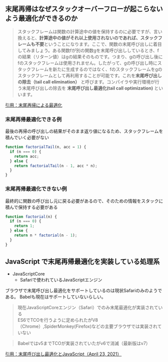 ## 末尾再帰はなぜスタックオーバーフローが起こらないよう最適化ができるのか

> スタックフレームは関数の計算途中の値を保持するのに必要ですが、言い換えると、**計算途中の値がそれ以上使用されないのであれば、スタックフレームも不要**ということになります。ここで、関数の末尾呼び出しに着目してみましょう。ある関数fが別の関数gを末尾呼び出ししているとき、fの結果（リターン値）はgの結果そのものです。つまり、gの呼び出し後にfのスタックフレームは使用されません。したがって、gの呼び出し時にスタックフレームを新たに生成するのではなく、fのスタックフレームをgのスタックフレームとして再利用することが可能です。これを**末尾呼び出しの除去（tail call elimination）** と呼びます。コンパイラや実行環境が行う末尾呼び出しの除去を **末尾呼び出し最適化(tail call optimization)** といいます。

[引用：末尾再帰による最適化](https://qiita.com/pebblip/items/cf8d3230969b2f6b3132)

### 末尾再帰最適化できる例

最後の再帰の呼び出しの結果がそのまま返り値になるため、スタックフレームを積んでいく必要がない

```javascript
function factorialTail(n, acc = 1) {
  if (n === 0) {
    return acc;
  } else {
    return factorialTail(n - 1, acc * n);
  }
}
```

### 末尾再帰最適化できない例

最終的に関数の呼び出し元に戻る必要があるので、そのための情報をスタックに積んで保持する必要がある

```javascript
function factorial(n) {
  if (n === 0) {
    return 1;
  } else {
    return n * factorial(n - 1);
  }
}
```

## JavaScript で末尾再帰最適化を実装している処理系

- JavaScriptCore
  - Safariで使われているJavaScriptエンジン

ブラウザで末尾呼び出し最適化をサポートしているのは現状Safariのみのようである。
Babelも現在はサポートしていないらしい。

> 現在JavaScriptCoreエンジン（Safari）でのみ末尾最適化が実装されている  
> ES6でTCOを行うように定められたがV8（Chrome）,SpiderMonkey(Firefox)などの主要ブラウザでは実装されていない

> Babelではv5までTCOが実装されていたがv6で消滅（最新版はv7）

[引用：末尾呼び出し最適化とJavaScript（April 23, 2021）](https://speakerdeck.com/kota_yata/mo-wei-hu-bichu-sizui-shi-hua-tojavascript?slide=10)
